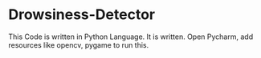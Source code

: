 # Drowsiness-Detector
This Code is written in Python Language.
It is written.
Open Pycharm, add resources like opencv, pygame to run this.
